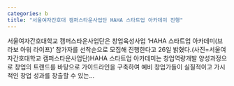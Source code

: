 ```yaml
---
categories: b
title: "서울여자간호대 캠퍼스타운사업단 HAHA 스타트업 아카데미 진행"
---
```

 서울여자간호대학교 캠퍼스타운사업단은 창업육성사업 ‘HAHA 스타트업 아카데미(브라보 아워 라이프)’ 참가자를 선착순으로 모집해 진행한다고 26일 밝혔다.(사진=서울여자간호대학교 캠퍼스타운사업단)HAHA 스타트업 아카데미는 창업역량개발 양성과정으로 창업의 트랜드를 바탕으로 가이드라인을 구축하여 예비 창업가들이 실질적이고 가시적인 창업 성과를 창출할 수 있는...